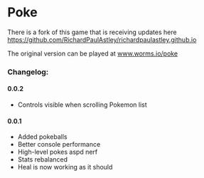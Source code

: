 # Poke
There is a fork of this game that is receiving updates here https://github.com/RichardPaulAstley/richardpaulastley.github.io

The original version can be played at www.worms.io/poke

### Changelog:
#### 0.0.2
- Controls visible when scrolling Pokemon list

#### 0.0.1
- Added pokeballs  
- Better console performance  
- High-level pokes aspd nerf  
- Stats rebalanced  
- Heal is now working as it should  
